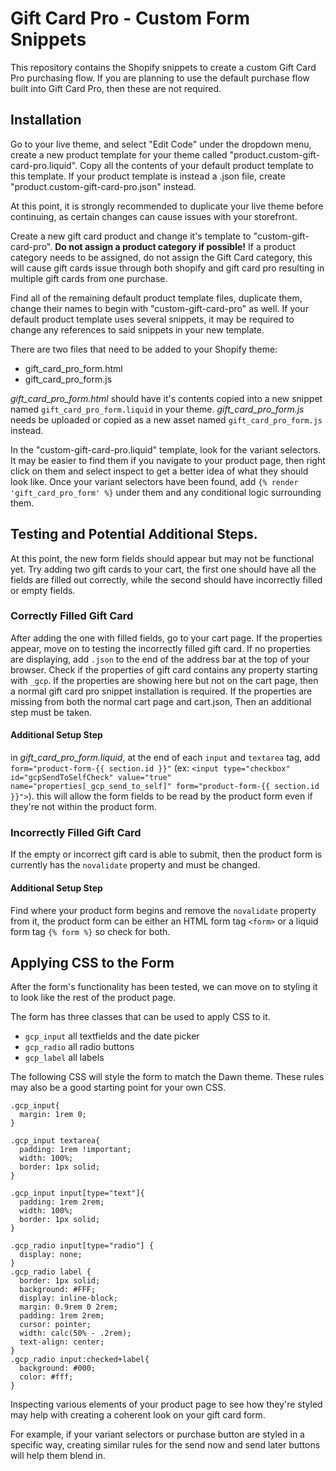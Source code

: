 # Gift Card Pro - Custom Form Snippets

This repository contains the Shopify snippets to create a custom Gift Card Pro purchasing flow.
If you are planning to use the default purchase flow built into Gift Card Pro, then these are not required.


## Installation

Go to your live theme, and select "Edit Code" under the dropdown menu, create a new product template for your theme called "product.custom-gift-card-pro.liquid". Copy all the contents of your default product template to this template. If your product template is instead a .json file, create "product.custom-gift-card-pro.json" instead.

At this point, it is strongly recommended to duplicate your live theme before continuing, as certain changes can cause issues with your storefront.

Create a new gift card product and change it's template to "custom-gift-card-pro". **Do not assign a product category if possible!** If a product category needs to be assigned, do not assign the Gift Card category, this will cause gift cards issue through both shopify and gift card pro resulting in multiple gift cards from one purchase.

Find all of the remaining default product template files, duplicate them, change their names to begin with "custom-gift-card-pro" as well. If your default product template uses several snippets, it may be required to change any references to said snippets in your new template.

There are two files that need to be added to your Shopify theme:

 - gift_card_pro_form.html
 - gift_card_pro_form.js

*gift_card_pro_form.html* should have it's contents copied into a new snippet named `gift_card_pro_form.liquid` in your theme.
*gift_card_pro_form.js* needs be uploaded or copied as a new asset named `gift_card_pro_form.js` instead.

In the "custom-gift-card-pro.liquid" template, look for the variant selectors. It may be easier to find them if you navigate to your product page, then right click on them and select inspect to get a better idea of what they should look like. Once your variant selectors have been found, add `{% render 'gift_card_pro_form' %}` under them and any conditional logic surrounding them.


## Testing and Potential Additional Steps.

At this point, the new form fields should appear but may not be functional yet. Try adding two gift cards to your cart, the first one should have all the fields are filled out correctly, while the second should have incorrectly filled or empty fields.

### Correctly Filled Gift Card
After adding the one with filled fields, go to your cart page. If the properties appear, move on to testing the incorrectly filled gift card.
If no properties are displaying, add `.json` to the end of the address bar at the top of your browser. Check if the properties of gift card contains any property starting with `_gcp`. If the properties are showing here but not on the cart page, then a normal gift card pro snippet installation is required.
If the properties are missing from both the normal cart page and cart.json, Then an additional step must be taken.

#### Additional Setup Step
in *gift_card_pro_form.liquid*, at the end of each `input` and `textarea` tag, add `form="product-form-{{ section.id }}"` (ex: `<input type="checkbox" id="gcpSendToSelfCheck" value="true" name="properties[_gcp_send_to_self]" form="product-form-{{ section.id }}">`). this will allow the form fields to be read by the product form even if they're not within the product form.

### Incorrectly Filled Gift Card
If the empty or incorrect gift card is able to submit, then the product form is currently has the `novalidate` property and must be changed.

#### Additional Setup Step
Find where your product form begins and remove the `novalidate` property from it, the product form can be either an HTML form tag `<form>` or a liquid form tag `{% form %}` so check for both.


## Applying CSS to the Form

After the form's functionality has been tested, we can move on to styling it to look like the rest of the product page.

The form has three classes that can be used to apply CSS to it.

- `gcp_input` all textfields and the date picker
- `gcp_radio` all radio buttons
- `gcp_label` all labels

The following CSS will style the form to match the Dawn theme. These rules may also be a good starting point for your own CSS.

```
.gcp_input{
  margin: 1rem 0;
}

.gcp_input textarea{
  padding: 1rem !important;
  width: 100%;
  border: 1px solid;
}

.gcp_input input[type="text"]{
  padding: 1rem 2rem;
  width: 100%;
  border: 1px solid;
}

.gcp_radio input[type="radio"] {
  display: none;
}
.gcp_radio label {
  border: 1px solid;
  background: #FFF;
  display: inline-block;
  margin: 0.9rem 0 2rem;
  padding: 1rem 2rem;
  cursor: pointer;
  width: calc(50% - .2rem);
  text-align: center;
}
.gcp_radio input:checked+label{
  background: #000;
  color: #fff;
}
```

Inspecting various elements of your product page to see how they're styled may help with creating a coherent look on your gift card form.

For example, if your variant selectors or purchase button are styled in a specific way, creating similar rules for the send now and send later buttons will help them blend in.
